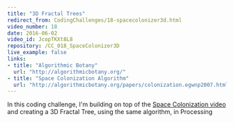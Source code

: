 ```yaml
---
title: "3D Fractal Trees"
redirect_from: CodingChallenges/18-spacecolonizer3d.html
video_number: 18
date: 2016-06-02
video_id: JcopTKXt8L8
repository: /CC_018_SpaceColonizer3D
live_example: false
links:
- title: "Algorithmic Botany"
  url: "http://algorithmicbotany.org/"
- title: "Space Colonization Algorithm"
  url: "http://algorithmicbotany.org/papers/colonization.egwnp2007.html"
---
```


In this coding challenge, I'm building on top of the [Space Colonization video](https://youtu.be/kKT0v3qhIQY) and creating a 3D Fractal Tree, using the same algorithm, in Processing
